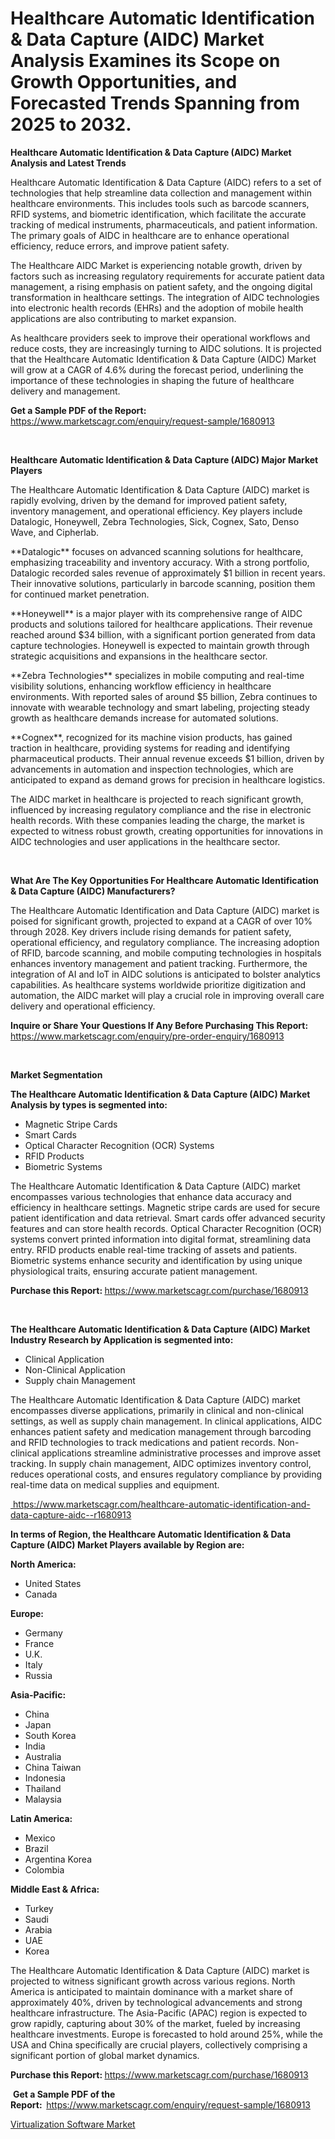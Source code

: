 <p><h1>Healthcare Automatic Identification & Data Capture (AIDC) Market Analysis Examines its Scope on Growth Opportunities, and Forecasted Trends Spanning from 2025 to 2032.</h1></p><p><strong>Healthcare Automatic Identification & Data Capture (AIDC) Market Analysis and Latest Trends</strong></p>
<p><p>Healthcare Automatic Identification & Data Capture (AIDC) refers to a set of technologies that help streamline data collection and management within healthcare environments. This includes tools such as barcode scanners, RFID systems, and biometric identification, which facilitate the accurate tracking of medical instruments, pharmaceuticals, and patient information. The primary goals of AIDC in healthcare are to enhance operational efficiency, reduce errors, and improve patient safety.</p><p>The Healthcare AIDC Market is experiencing notable growth, driven by factors such as increasing regulatory requirements for accurate patient data management, a rising emphasis on patient safety, and the ongoing digital transformation in healthcare settings. The integration of AIDC technologies into electronic health records (EHRs) and the adoption of mobile health applications are also contributing to market expansion.</p><p>As healthcare providers seek to improve their operational workflows and reduce costs, they are increasingly turning to AIDC solutions. It is projected that the Healthcare Automatic Identification & Data Capture (AIDC) Market will grow at a CAGR of 4.6% during the forecast period, underlining the importance of these technologies in shaping the future of healthcare delivery and management.</p></p>
<p><strong>Get a Sample PDF of the Report:&nbsp;</strong> <a href="https://www.marketscagr.com/enquiry/request-sample/1680913?utm_campaign=2041&utm_medium=2&utm_source=Github&utm_content=ia&utm_term=24032025&utm_id=healthcare-automatic-identification-data-capture-aidc">https://www.marketscagr.com/enquiry/request-sample/1680913</a></p>
<p>&nbsp;</p>
<p><strong>Healthcare Automatic Identification & Data Capture (AIDC) Major Market Players</strong></p>
<p><p>The Healthcare Automatic Identification & Data Capture (AIDC) market is rapidly evolving, driven by the demand for improved patient safety, inventory management, and operational efficiency. Key players include Datalogic, Honeywell, Zebra Technologies, Sick, Cognex, Sato, Denso Wave, and Cipherlab.</p><p>**Datalogic** focuses on advanced scanning solutions for healthcare, emphasizing traceability and inventory accuracy. With a strong portfolio, Datalogic recorded sales revenue of approximately $1 billion in recent years. Their innovative solutions, particularly in barcode scanning, position them for continued market penetration.</p><p>**Honeywell** is a major player with its comprehensive range of AIDC products and solutions tailored for healthcare applications. Their revenue reached around $34 billion, with a significant portion generated from data capture technologies. Honeywell is expected to maintain growth through strategic acquisitions and expansions in the healthcare sector.</p><p>**Zebra Technologies** specializes in mobile computing and real-time visibility solutions, enhancing workflow efficiency in healthcare environments. With reported sales of around $5 billion, Zebra continues to innovate with wearable technology and smart labeling, projecting steady growth as healthcare demands increase for automated solutions.</p><p>**Cognex**, recognized for its machine vision products, has gained traction in healthcare, providing systems for reading and identifying pharmaceutical products. Their annual revenue exceeds $1 billion, driven by advancements in automation and inspection technologies, which are anticipated to expand as demand grows for precision in healthcare logistics.</p><p>The AIDC market in healthcare is projected to reach significant growth, influenced by increasing regulatory compliance and the rise in electronic health records. With these companies leading the charge, the market is expected to witness robust growth, creating opportunities for innovations in AIDC technologies and user applications in the healthcare sector.</p></p>
<p>&nbsp;</p>
<p><strong>What Are The Key Opportunities For Healthcare Automatic Identification & Data Capture (AIDC) Manufacturers?</strong></p>
<p><p>The Healthcare Automatic Identification and Data Capture (AIDC) market is poised for significant growth, projected to expand at a CAGR of over 10% through 2028. Key drivers include rising demands for patient safety, operational efficiency, and regulatory compliance. The increasing adoption of RFID, barcode scanning, and mobile computing technologies in hospitals enhances inventory management and patient tracking. Furthermore, the integration of AI and IoT in AIDC solutions is anticipated to bolster analytics capabilities. As healthcare systems worldwide prioritize digitization and automation, the AIDC market will play a crucial role in improving overall care delivery and operational efficiency.</p></p>
<p><strong>Inquire or Share Your Questions If Any Before Purchasing This Report:</strong> <a href="https://www.marketscagr.com/enquiry/pre-order-enquiry/1680913?utm_campaign=2041&utm_medium=2&utm_source=Github&utm_content=ia&utm_term=24032025&utm_id=healthcare-automatic-identification-data-capture-aidc">https://www.marketscagr.com/enquiry/pre-order-enquiry/1680913</a></p>
<p>&nbsp;</p>
<p><strong>Market Segmentation</strong></p>
<p><strong>The Healthcare Automatic Identification & Data Capture (AIDC) Market Analysis by types is segmented into:</strong></p>
<p><ul><li>Magnetic Stripe Cards</li><li>Smart Cards</li><li>Optical Character Recognition (OCR) Systems</li><li>RFID Products</li><li>Biometric Systems</li></ul></p>
<p><p>The Healthcare Automatic Identification & Data Capture (AIDC) market encompasses various technologies that enhance data accuracy and efficiency in healthcare settings. Magnetic stripe cards are used for secure patient identification and data retrieval. Smart cards offer advanced security features and can store health records. Optical Character Recognition (OCR) systems convert printed information into digital format, streamlining data entry. RFID products enable real-time tracking of assets and patients. Biometric systems enhance security and identification by using unique physiological traits, ensuring accurate patient management.</p></p>
<p><strong>Purchase this Report:&nbsp;</strong><a href="https://www.marketscagr.com/purchase/1680913?utm_campaign=2041&utm_medium=2&utm_source=Github&utm_content=ia&utm_term=24032025&utm_id=healthcare-automatic-identification-data-capture-aidc">https://www.marketscagr.com/purchase/1680913</a></p>
<p>&nbsp;</p>
<p><strong>The Healthcare Automatic Identification & Data Capture (AIDC) Market Industry Research by Application is segmented into:</strong></p>
<p><ul><li>Clinical Application</li><li>Non-Clinical Application</li><li>Supply chain Management</li></ul></p>
<p><p>The Healthcare Automatic Identification & Data Capture (AIDC) market encompasses diverse applications, primarily in clinical and non-clinical settings, as well as supply chain management. In clinical applications, AIDC enhances patient safety and medication management through barcoding and RFID technologies to track medications and patient records. Non-clinical applications streamline administrative processes and improve asset tracking. In supply chain management, AIDC optimizes inventory control, reduces operational costs, and ensures regulatory compliance by providing real-time data on medical supplies and equipment.</p></p>
<p><a href="https://www.marketscagr.com/healthcare-automatic-identification-and-data-capture-aidc--r1680913?utm_campaign=2041&utm_medium=2&utm_source=Github&utm_content=ia&utm_term=24032025&utm_id=healthcare-automatic-identification-data-capture-aidc">&nbsp;https://www.marketscagr.com/healthcare-automatic-identification-and-data-capture-aidc--r1680913</a></p>
<p><strong>In terms of Region, the Healthcare Automatic Identification & Data Capture (AIDC) Market Players available by Region are:</strong></p>
<p>
    <p> <strong> North America: </strong>
        <ul>
            <li>United States</li>
            <li>Canada</li>
        </ul>
        </p> 
    <p> <strong> Europe: </strong>
        <ul>
            <li>Germany</li>
            <li>France</li>
            <li>U.K.</li>
            <li>Italy</li>
            <li>Russia</li>
        </ul>
        </p> 
    <p> <strong> Asia-Pacific: </strong>
        <ul>
            <li>China</li>
            <li>Japan</li>
            <li>South Korea</li>
            <li>India</li>
            <li>Australia</li>
            <li>China Taiwan</li>
            <li>Indonesia</li>
            <li>Thailand</li>
            <li>Malaysia</li>
        </ul>
        </p> 
    <p> <strong> Latin America: </strong>
        <ul>
            <li>Mexico</li>
            <li>Brazil</li>
            <li>Argentina Korea</li>
            <li>Colombia</li>
        </ul>
        </p> 
    <p> <strong> Middle East & Africa: </strong>
        <ul>
            <li>Turkey</li>
            <li>Saudi</li>
            <li>Arabia</li>
            <li>UAE</li>
            <li>Korea</li>
        </ul>
    </p>
    </p>
<p><p>The Healthcare Automatic Identification & Data Capture (AIDC) market is projected to witness significant growth across various regions. North America is anticipated to maintain dominance with a market share of approximately 40%, driven by technological advancements and strong healthcare infrastructure. The Asia-Pacific (APAC) region is expected to grow rapidly, capturing about 30% of the market, fueled by increasing healthcare investments. Europe is forecasted to hold around 25%, while the USA and China specifically are crucial players, collectively comprising a significant portion of global market dynamics.</p></p>
<p><strong>Purchase this Report: </strong><a href="https://www.marketscagr.com/purchase/1680913?utm_campaign=2041&utm_medium=2&utm_source=Github&utm_content=ia&utm_term=24032025&utm_id=healthcare-automatic-identification-data-capture-aidc">https://www.marketscagr.com/purchase/1680913</a></p>
<p>&nbsp;<strong>Get a Sample PDF of the Report:&nbsp;&nbsp;</strong><a href="https://www.marketscagr.com/enquiry/request-sample/1680913?utm_campaign=2041&utm_medium=2&utm_source=Github&utm_content=ia&utm_term=24032025&utm_id=healthcare-automatic-identification-data-capture-aidc">https://www.marketscagr.com/enquiry/request-sample/1680913</a></p>
<p><strong></strong></p>
<p><p><a href="https://github.com/irfadac/Market-Research-Report-List-5/blob/main/virtualization-software-market.md?utm_campaign=2041&utm_medium=2&utm_source=Github&utm_content=ia&utm_term=24032025&utm_id=healthcare-automatic-identification-data-capture-aidc">Virtualization Software Market</a></p></p>